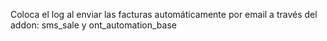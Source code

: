 Coloca el log al enviar las facturas automáticamente por email a través del addon: sms_sale y ont_automation_base
